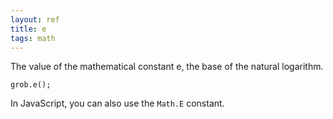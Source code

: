 ```yaml
---
layout: ref
title: e
tags: math
---
```

The value of the mathematical constant e, the base of the natural logarithm.

    grob.e();

In JavaScript, you can also use the `Math.E` constant.
